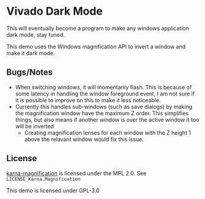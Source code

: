 # Vivado Dark Mode

This will eventually become a program to make any windows application dark mode, stay tuned.

This demo uses the Windows magnification API to invert a window and make it dark mode.

## Bugs/Notes

- When switching windows, it will momentarily flash. This is because of some latency in handling the window foreground event, I am not sure if it is possible to improve on this to make it less noticeable.
- Currently this handles sub-windows (such as save dialogs) by making the magnification window have the maximum Z order. This simplifies things, but also means if another window is over the active window it too will be inverted
  - Creating magnification lenses for each window with the Z height 1 above the relavant window would fix this issue.

## License

[karna-magnification](https://github.com/perevoznyk/karna-magnification?tab=MPL-2.0-1-ov-file#readme) is licensed under the MPL 2.0. See `LICENSE_Karna.Magnification`

This demo is licensed under GPL-3.0
